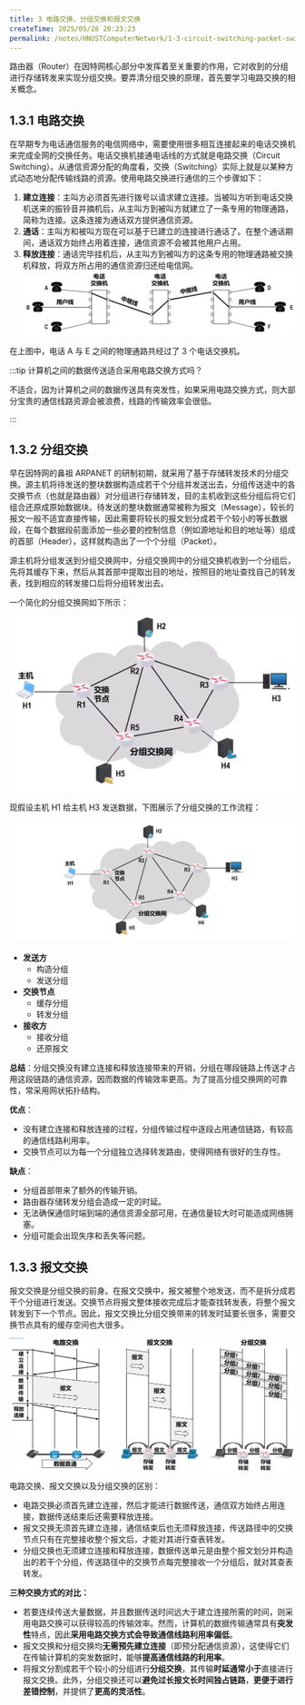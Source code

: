 ```yaml
---
title: 3 电路交换、分组交换和报文交换
createTime: 2025/05/28 20:23:23
permalink: /notes/HNUSTComputerNetwork/1-3-circuit-switching-packet-switching-and-message-switching/
---
```


路由器（Router）在因特网核心部分中发挥着至关重要的作用，它对收到的分组进行存储转发来实现分组交换。要弄清分组交换的原理，首先要学习电路交换的相关概念。

## **1.3.1 电路交换**

在早期专为电话通信服务的电信网络中，需要使用很多相互连接起来的电话交换机来完成全网的交换任务。电话交换机接通电话线的方式就是电路交换（Circuit Switching）。从通信资源分配的角度看，交换（Switching）实际上就是以某种方式动态地分配传输线路的资源。使用电路交换进行通信的三个步骤如下：

1. **建立连接**：主叫方必须首先进行拨号以请求建立连接。当被叫方听到电话交换机送来的振铃音并摘机后，从主叫方到被叫方就建立了一条专用的物理通路，简称为连接。这条连接为通话双方提供通信资源。
2. **通话**：主叫方和被叫方现在可以基于已建立的连接进行通话了。在整个通话期间，通话双方始终占用着连接，通信资源不会被其他用户占用。
3. **释放连接**：通话完毕挂机后，从主叫方到被叫方的这条专用的物理通路被交换机释放，将双方所占用的通信资源归还给电信网。
![](1.3%20电路交换、分组交换和报文交换_附件/电路交换.png)

在上图中，电话 A 与 E 之间的物理通路共经过了 3 个电话交换机。

:::tip 计算机之间的数据传送适合采用电路交换方式吗？

不适合，因为计算机之间的数据传送具有突发性，如果采用电路交换方式，则大部分宝贵的通信线路资源会被浪费，线路的传输效率会很低。

:::

## **1.3.2 分组交换**

早在因特网的鼻祖 ARPANET 的研制初期，就采用了基于存储转发技术的分组交换。源主机将待发送的整块数据构造成若干个分组并发送出去，分组传送途中的各交换节点（也就是路由器）对分组进行存储转发，目的主机收到这些分组后将它们组合还原成原始数据块。待发送的整块数据通常被称为报文（Message），较长的报文一般不适宜直接传输，因此需要将较长的报文划分成若干个较小的等长数据段，在每个数据段前面添加一些必要的控制信息（例如源地址和目的地址等）组成的首部（Header），这样就构造出了一个个分组（Packet）。

源主机将分组发送到分组交换网中，分组交换网中的分组交换机收到一个分组后，先将其缓存下来，然后从其首部中提取出目的地址，按照目的地址查找自己的转发表，找到相应的转发接口后将分组转发出去。

一个简化的分组交换网如下所示：

![](1.3%20电路交换、分组交换和报文交换_附件/分组交换.png)

现假设主机 H1 给主机 H3 发送数据，下图展示了分组交换的工作流程：

![](1.3%20电路交换、分组交换和报文交换_附件/分组交换.gif)

- **发送方**
    - 构造分组
    - 发送分组
- **交换节点**
    - 缓存分组
    - 转发分组
- **接收方**
    - 接收分组
    - 还原报文

**总结**：分组交换没有建立连接和释放连接带来的开销，分组在哪段链路上传送才占用这段链路的通信资源，因而数据的传输效率更高。为了提高分组交换网的可靠性，常采用网状拓扑结构。

**优点**：

- 没有建立连接和释放连接的过程，分组传输过程中逐段占用通信链路，有较高的通信线路利用率。
- 交换节点可以为每一个分组独立选择转发路由，使得网络有很好的生存性。

**缺点**：

- 分组首部带来了额外的传输开销。
- 路由器存储转发分组会造成一定的时延。
- 无法确保通信时端到端的通信资源全部可用，在通信量较大时可能造成网络拥塞。
- 分组可能会出现失序和丢失等问题。

## **1.3.3 报文交换**

报文交换是分组交换的前身。在报文交换中，报文被整个地发送，而不是拆分成若干个分组进行发送。交换节点将报文整体接收完成后才能查找转发表，将整个报文转发到下一个节点。因此，报文交换比分组交换带来的转发时延要长很多，需要交换节点具有的缓存空间也大很多。

![](1.3%20电路交换、分组交换和报文交换_附件/报文交换.png)

电路交换、报文交换以及分组交换的区别：

- 电路交换必须首先建立连接，然后才能进行数据传送，通信双方始终占用连接，数据传送结束后还需要释放连接。
- 报文交换无须首先建立连接，通信结束后也无须释放连接，传送路径中的交换节点只有在完整接收整个报文后，才能对其进行查表转发。
- 分组交换也无须建立连接和释放连接，数据传送单元是由整个报文划分并构造出的若干个分组，传送路径中的交换节点每完整接收一个分组后，就对其查表转发。

**三种交换方式的对比：**

- 若要连续传送大量数据，并且数据传送时间远大于建立连接所需的时间，则采用电路交换可以获得较高的传输效率。然而，计算机的数据传输通常具有**突发性**特点，因此**采用电路交换方式会导致通信线路利用率偏低**。
- 报文交换和分组交换均**无需预先建立连接**（即预分配通信资源），这使得它们在传输计算机的突发数据时，能够**提高通信线路的利用率**。
- 将报文分割成若干个较小的分组进行**分组交换**，其传输**时延通常小于**直接进行报文交换。此外，分组交换还可以**避免过长报文长时间独占链路**，**更便于进行差错控制**，并提供了**更高的灵活性**。
